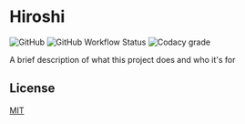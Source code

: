 # Hiroshi

![GitHub](https://img.shields.io/github/license/jspaquet/hiroshi)
![GitHub Workflow Status](https://img.shields.io/github/workflow/status/jspaquet/hiroshi/main.yml)
![Codacy grade](https://img.shields.io/codacy/grade/6894c0e1cb86440abe63dbb54b9dbf19)

A brief description of what this project does and who it's for

## License

[MIT](https://choosealicense.com/licenses/mit/)


